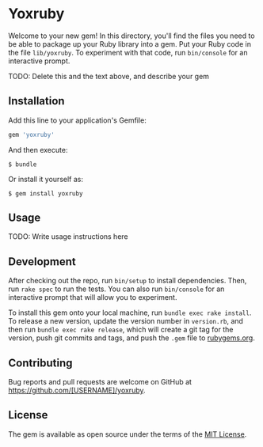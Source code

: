 # Yoxruby

Welcome to your new gem! In this directory, you'll find the files you need to be able to package up your Ruby library into a gem. Put your Ruby code in the file `lib/yoxruby`. To experiment with that code, run `bin/console` for an interactive prompt.

TODO: Delete this and the text above, and describe your gem

## Installation

Add this line to your application's Gemfile:

```ruby
gem 'yoxruby'
```

And then execute:

    $ bundle

Or install it yourself as:

    $ gem install yoxruby

## Usage

TODO: Write usage instructions here

## Development

After checking out the repo, run `bin/setup` to install dependencies. Then, run `rake spec` to run the tests. You can also run `bin/console` for an interactive prompt that will allow you to experiment.

To install this gem onto your local machine, run `bundle exec rake install`. To release a new version, update the version number in `version.rb`, and then run `bundle exec rake release`, which will create a git tag for the version, push git commits and tags, and push the `.gem` file to [rubygems.org](https://rubygems.org).

## Contributing

Bug reports and pull requests are welcome on GitHub at https://github.com/[USERNAME]/yoxruby.


## License

The gem is available as open source under the terms of the [MIT License](http://opensource.org/licenses/MIT).

